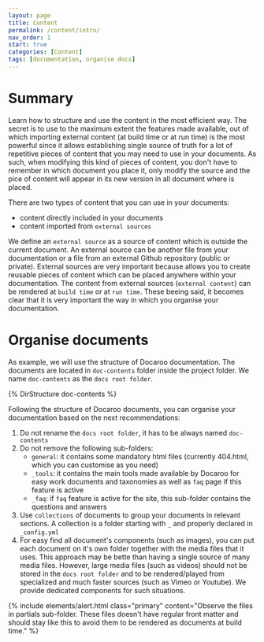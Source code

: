 ```yaml
---
layout: page
title: Content
permalink: /content/intro/
nav_order: 1
start: true
categories: [Content]
tags: [documentation, organise docs]
---
```


# Summary
Learn how to structure and use the content in the most efficient way. The secret is to use to the maximum extent the features made available, out of which importing external content (at build time or at run time) is the most powerful since it allows establishing single source of truth for a lot of repetitive pieces of content that you may need to use in your documents. As such, when modifying this kind of pieces of content, you don't have to remember in which document you place it, only modify the source and the pice of content will appear in its new version in all document where is placed.

There are two types of content that you can use in your documents:
- content directly included in your documents
- content imported from `external sources`

We define an `external source` as a source of content which is outside the current document. An external source can be another file from your documentation or a file from an external Github repository (public or private). External sources are very important because allows you to create reusable pieces of content which can be placed anywhere within your documentation. The content from external sources (`external content`) can be rendered at `build time` or at `run time`. These beeing said, it becomes clear that it is very important the way in which you organise your documentation.

# Organise documents
As example, we will use the structure of Docaroo documentation. The documents are located in `doc-contents` folder inside the project folder. We name `doc-contents` as the `docs root folder`.

{% DirStructure doc-contents %}

Following the structure of Docaroo documents, you can organise your documentation based on the next recommendations:
1. Do not rename the `docs root folder`, it has to be always named `doc-contents`
2. Do not remove the following sub-folders: 
    - `general`: it contains some mandatory html files (currently 404.html, which you can customise as you need)
    - `_tools`: it contains the main tools made available by Docaroo for easy work documents and taxonomies as well as `faq` page if this feature is active
    - `_faq`: if `faq` feature is active for the site, this sub-folder contains the questions and answers
3. Use `collections` of documents to group your documents in relevant sections. A collection is a folder starting with `_` and properly declared in `_config.yml`
4. For easy find all document's components (such as images), you can put each document on it's own folder together with the media files that it uses. This approach may be bette than having a single source of many media files. However, large media files (such as videos) should not be stored in the `docs root folder` and to be rendered/played from specialized and much faster sources (such as Vimeo or Youtube).  We provide dedicated components for such situations.

{% include elements/alert.html class="primary" content="Observe the files in partials sub-folder. These files doesn't have regular front matter and should stay like this to avoid them to be rendered as documents at build time." %}
